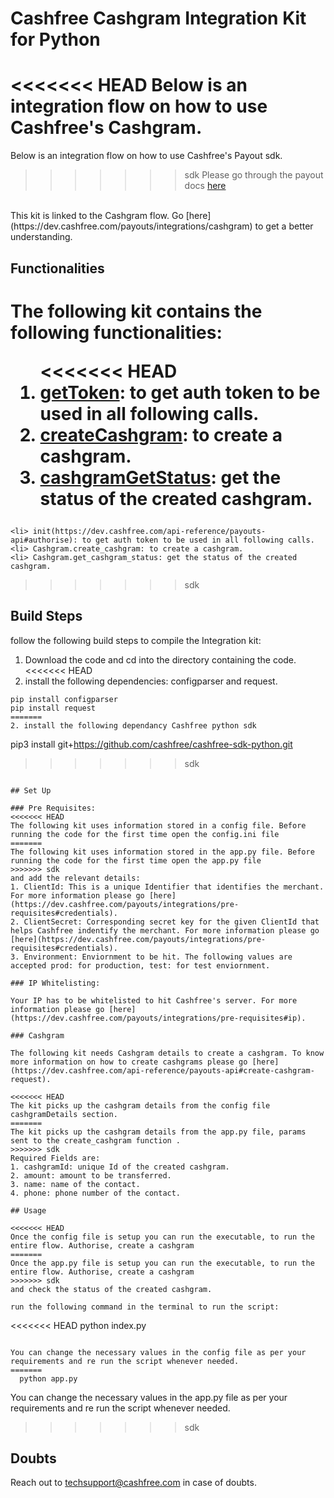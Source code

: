 # Cashfree Cashgram Integration Kit for Python

<<<<<<< HEAD
Below is an integration flow on how to use Cashfree's Cashgram.
=======
Below is an integration flow on how to use Cashfree's Payout sdk.
>>>>>>> sdk
Please go through the payout docs [here](https://docs.cashfree.com/docs/payout/guide/)
<br/>
This kit is linked to the Cashgram flow. Go [here](https://dev.cashfree.com/payouts/integrations/cashgram) to get a better understanding.
<br/>

## Functionalities

The following kit contains the following functionalities:
    <ol>
<<<<<<< HEAD
    <li> [getToken](https://dev.cashfree.com/api-reference/payouts-api#authorise): to get auth token to be used in all following calls.
    <li> [createCashgram](https://dev.cashfree.com/api-reference/payouts-api#create-cashgram-request): to create a cashgram.
    <li> [cashgramGetStatus](https://dev.cashfree.com/api-reference/payouts-api#create-cashgram-request): get the status of the created cashgram.
=======
    <li> init(https://dev.cashfree.com/api-reference/payouts-api#authorise): to get auth token to be used in all following calls.
    <li> Cashgram.create_cashgram: to create a cashgram.
    <li> Cashgram.get_cashgram_status: get the status of the created cashgram.
>>>>>>> sdk
    </ol>

## Build Steps

follow the following build steps to compile the Integration kit:
  1. Download the code and cd into the directory containing the code.
<<<<<<< HEAD
  2. install the following dependencies: configparser and request.
  ```
  pip install configparser
  pip install request
=======
  2. install the following dependancy Cashfree python sdk
  ```
  pip3 install git+https://github.com/cashfree/cashfree-sdk-python.git
>>>>>>> sdk
  ```
 
## Set Up

### Pre Requisites:
<<<<<<< HEAD
The following kit uses information stored in a config file. Before running the code for the first time open the config.ini file
=======
The following kit uses information stored in the app.py file. Before running the code for the first time open the app.py file
>>>>>>> sdk
and add the relevant details:
  1. ClientId: This is a unique Identifier that identifies the merchant. For more information please go [here](https://dev.cashfree.com/payouts/integrations/pre-requisites#credentials).
  2. ClientSecret: Corresponding secret key for the given ClientId that helps Cashfree indentify the merchant. For more information please go [here](https://dev.cashfree.com/payouts/integrations/pre-requisites#credentials).
  3. Environment: Enviornment to be hit. The following values are accepted prod: for production, test: for test enviornment.

### IP Whitelisting:

Your IP has to be whitelisted to hit Cashfree's server. For more information please go [here](https://dev.cashfree.com/payouts/integrations/pre-requisites#ip).

### Cashgram

The following kit needs Cashgram details to create a cashgram. To know more information on how to create cashgrams please go [here](https://dev.cashfree.com/api-reference/payouts-api#create-cashgram-request).

<<<<<<< HEAD
The kit picks up the cashgram details from the config file cashgramDetails section.
=======
The kit picks up the cashgram details from the app.py file, params sent to the create_cashgram function .
>>>>>>> sdk
Required Fields are:
  1. cashgramId: unique Id of the created cashgram.
  2. amount: amount to be transferred.
  3. name: name of the contact.
  4. phone: phone number of the contact.

## Usage

<<<<<<< HEAD
Once the config file is setup you can run the executable, to run the entire flow. Authorise, create a cashgram 
=======
Once the app.py file is setup you can run the executable, to run the entire flow. Authorise, create a cashgram 
>>>>>>> sdk
and check the status of the created cashgram.

run the following command in the terminal to run the script:
```
<<<<<<< HEAD
  python index.py
```

You can change the necessary values in the config file as per your requirements and re run the script whenever needed.
=======
  python app.py
```

You can change the necessary values in the app.py file as per your requirements and re run the script whenever needed.
>>>>>>> sdk

## Doubts

Reach out to techsupport@cashfree.com in case of doubts.
 


